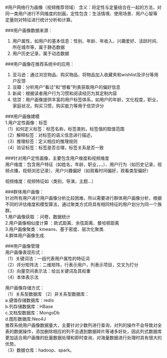 #用户网络行为画像（视频推荐领域）
含义：将定性与定量结合在一起的方法，对同一类用户进行不同维度的刻画，定性包含：生活情境、使用场景、用户心智等   
定量则对特征进行统计分析和计算。

###用户画像数据来源：
1. 用户属性，如用户的基本信息：性别、年龄、年收入、兴趣爱好、活跃时间、所在城市等，属于静态数据  
2. 用户历史记录，属于动态数据

###用户画像在推荐系统中的应用：
1.   亚马逊：通过浏览物品、购买物品、将物品加入收藏夹和wishlist及评分等用户反馈  
2.   豆瓣：分析用户“看过”和“想看”列表获取用户的偏好信息   
3.   新闻：根据读者用户行为习惯和阅读经历为其定制内容  
4.   信贷：用户画像提供丰富的用户标签体系，如用户的年龄，文化程度，职业，家庭状况，购买习惯，购买能力等用于信贷评分

###用户画像建模  
1.用户定性画像：标签  
（1）如何定义标签：标签名称，标签类别，标签值的取值范围  
（2）解释标签：对标签的语义信息进行描述，  
（3）推理标签：定义相应的推理规则  
（4）验证标签：标签是否合理，标签关系是否一致


###针对用户定性画像，主要包含用户维度和视频维度  
用户维度：包含用户特征（如姓名，年龄，职业，，，）、用户行为（如历史记录，视频点播，视频浏览记录）、用户兴趣偏好（如观看时间偏好，观看类型偏好）  

视频维度：视频特征如（类别，导演，主题...）  


###群体用户画像：  
针对所有用户进行用户画像分析比较困难，所以需要进行群体用户画像分析，根据不同的评估维度和模型算法，通过聚类方式将具有相同特征的用户划分为同一个族群。  
1.用户画像获取 ：问卷，数据统计   
2.用户画像相似度计算  ：欧式距离、余弦距离、曼哈顿距离  
3.用户画像聚类：kmeans、基于密度、层次化聚类.  
4.群体用户画像生成.   

###用户画像管理  
用户画像表现形式：  
（1）关键词法：一组代表用户属性的特征词  
（2）评分矩阵法：二维矩阵，行表示用户，列表示项目，交叉为打分  
（3）向量空间表示法：给出关键词及其权重  
（4）本体表示法  

用户画像存储方式：  
（1）关系型数据库
（2）非关系型数据库：  
	a.键值存储数据库：redis   
	b.列存储数据库：HBase   
	c.文档型数据库：MongoDb   
	d.图形数据库:Neo4J  
推荐系统用户画像数据量大，主要针对少数列进行查询，对列的操作不会导致对全表的数据操作，添加删除相应的列不会遇到数据碎片等诸多好处，因此列式数据库更加适合用户画像的批量数据处理和即时查询，对海量数据进行处理时具有很大的优势。  
（3）数据仓库：hadoop、spark。







